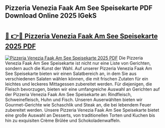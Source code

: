 ## Pizzeria Venezia Faak Am See Speisekarte PDF Download Online 2025 IGekS

# <h2><a href="http://gcchukh.nevu.top/?p=Pizzeria+Venezia+Faak+Am+See+Speisekarte">🔗 👉🔴 Pizzeria Venezia Faak Am See Speisekarte 2025 PDF</a></h2>

[![Pizzeria Venezia Faak Am See Speisekarte 2025 PDF](https://i.imgur.com/dBaPXMq.png)](http://gcchukh.nevu.top/?p=Pizzeria+Venezia+Faak+Am+See+Speisekarte)
Die Pizzeria Venezia Faak Am See Speisekarte ist nicht nur eine Liste von Gerichten, sondern auch die Kunst der Wahl. Auf unserer Pizzeria Venezia Faak Am See Speisekarte bieten wir einen Salatbereich an, in dem Sie aus verschiedenen Salaten wählen können, die mit frischen Zutaten für ein leichtes und leckeres Mittagessen zubereitet werden. Für diejenigen, die Fleisch bevorzugen, bieten wir eine umfangreiche Auswahl an Gerichten auf der Pizzeria Venezia Faak Am See Speisekarte an: Rindfleisch, Schweinefleisch, Huhn und Fisch. Unseren Auserwählten bieten wir Gourmet-Gerichte wie Schaschlik und Steak an, die bei lebendem Feuer zubereitet werden. Unsere Pizzeria Venezia Faak Am See Speisekarte bietet eine große Auswahl an Desserts, von traditionellen Torten und Kuchen bis hin zu exquisiten Crème Brûlée und Schokoladenwaffeln.
